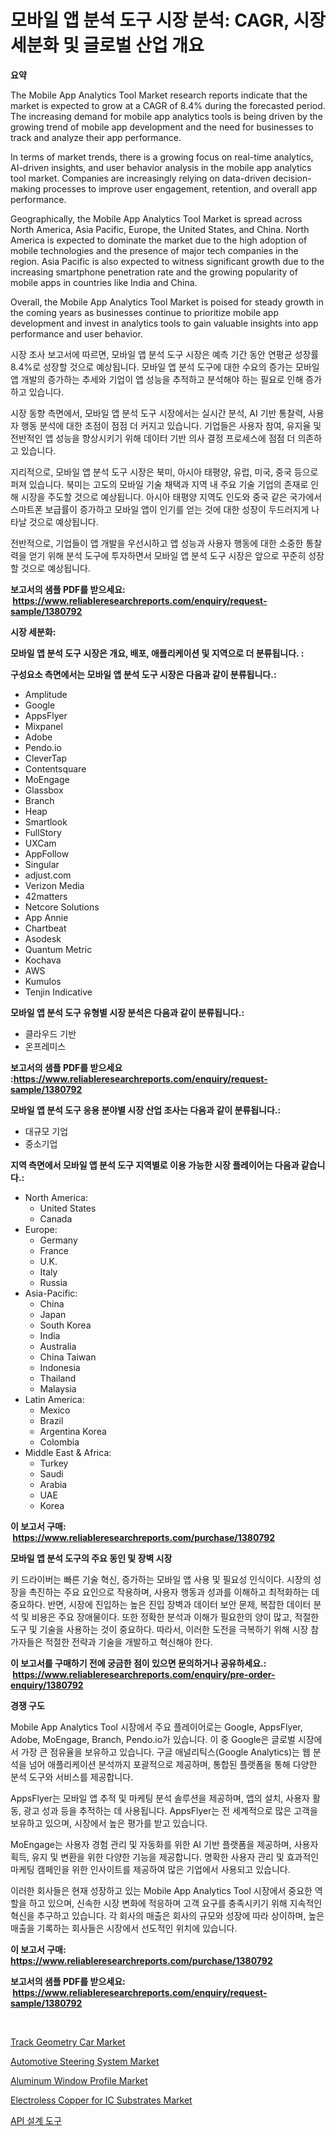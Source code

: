 <p><h1>모바일 앱 분석 도구 시장 분석: CAGR, 시장 세분화 및 글로벌 산업 개요</h1></p><p><strong>요약</strong></p>
<p><p>The Mobile App Analytics Tool Market research reports indicate that the market is expected to grow at a CAGR of 8.4% during the forecasted period. The increasing demand for mobile app analytics tools is being driven by the growing trend of mobile app development and the need for businesses to track and analyze their app performance.</p><p>In terms of market trends, there is a growing focus on real-time analytics, AI-driven insights, and user behavior analysis in the mobile app analytics tool market. Companies are increasingly relying on data-driven decision-making processes to improve user engagement, retention, and overall app performance.</p><p>Geographically, the Mobile App Analytics Tool Market is spread across North America, Asia Pacific, Europe, the United States, and China. North America is expected to dominate the market due to the high adoption of mobile technologies and the presence of major tech companies in the region. Asia Pacific is also expected to witness significant growth due to the increasing smartphone penetration rate and the growing popularity of mobile apps in countries like India and China.</p><p>Overall, the Mobile App Analytics Tool Market is poised for steady growth in the coming years as businesses continue to prioritize mobile app development and invest in analytics tools to gain valuable insights into app performance and user behavior.</p><p>시장 조사 보고서에 따르면, 모바일 앱 분석 도구 시장은 예측 기간 동안 연평균 성장률 8.4%로 성장할 것으로 예상됩니다. 모바일 앱 분석 도구에 대한 수요의 증가는 모바일 앱 개발의 증가하는 추세와 기업이 앱 성능을 추적하고 분석해야 하는 필요로 인해 증가하고 있습니다.</p><p>시장 동향 측면에서, 모바일 앱 분석 도구 시장에서는 실시간 분석, AI 기반 통찰력, 사용자 행동 분석에 대한 초점이 점점 더 커지고 있습니다. 기업들은 사용자 참여, 유지율 및 전반적인 앱 성능을 향상시키기 위해 데이터 기반 의사 결정 프로세스에 점점 더 의존하고 있습니다. </p><p>지리적으로, 모바일 앱 분석 도구 시장은 북미, 아시아 태평양, 유럽, 미국, 중국 등으로 퍼져 있습니다. 북미는 고도의 모바일 기술 채택과 지역 내 주요 기술 기업의 존재로 인해 시장을 주도할 것으로 예상됩니다. 아시아 태평양 지역도 인도와 중국 같은 국가에서 스마트폰 보급률이 증가하고 모바일 앱이 인기를 얻는 것에 대한 성장이 두드러지게 나타날 것으로 예상됩니다.</p><p>전반적으로, 기업들이 앱 개발을 우선시하고 앱 성능과 사용자 행동에 대한 소중한 통찰력을 얻기 위해 분석 도구에 투자하면서 모바일 앱 분석 도구 시장은 앞으로 꾸준히 성장할 것으로 예상됩니다.</p></p>
<p><strong>보고서의 샘플 PDF를 받으세요: &nbsp;<a href="https://www.reliableresearchreports.com/enquiry/request-sample/1380792">https://www.reliableresearchreports.com/enquiry/request-sample/1380792</a></strong></p>
<p><strong>시장 세분화:</strong></p>
<p><strong> 모바일 앱 분석 도구 시장은 개요, 배포, 애플리케이션 및 지역으로 더 분류됩니다. :</strong></p>
<p><strong>구성요소 측면에서는 모바일 앱 분석 도구 시장은 다음과 같이 분류됩니다.:</strong></p>
<p><ul><li>Amplitude</li><li>Google</li><li>AppsFlyer</li><li>Mixpanel</li><li>Adobe</li><li>Pendo.io</li><li>CleverTap</li><li>Contentsquare</li><li>MoEngage</li><li>Glassbox</li><li>Branch</li><li>Heap</li><li>Smartlook</li><li>FullStory</li><li>UXCam</li><li>AppFollow</li><li>Singular</li><li>adjust.com</li><li>Verizon Media</li><li>42matters</li><li>Netcore Solutions</li><li>App Annie</li><li>Chartbeat</li><li>Asodesk</li><li>Quantum Metric</li><li>Kochava</li><li>AWS</li><li>Kumulos</li><li>Tenjin
    Indicative</li></ul></p>
<p><strong> 모바일 앱 분석 도구 유형별 시장 분석은 다음과 같이 분류됩니다.:</strong></p>
<p><ul><li>클라우드 기반</li><li>온프레미스</li></ul></p>
<p><strong>보고서의 샘플 PDF를 받으세요 :<a href="https://www.reliableresearchreports.com/enquiry/request-sample/1380792">https://www.reliableresearchreports.com/enquiry/request-sample/1380792</a></strong></p>
<p><strong> 모바일 앱 분석 도구 응용 분야별 시장 산업 조사는 다음과 같이 분류됩니다.:</strong></p>
<p><ul><li>대규모 기업</li><li>중소기업</li></ul></p>
<p><strong>지역 측면에서 모바일 앱 분석 도구 지역별로 이용 가능한 시장 플레이어는 다음과 같습니다.:</strong></p>
<p><ul>
    <li>
        North America:
        <ul>
            <li>United States</li>
            <li>Canada</li>
        </ul>
    </li>
    <li>
        Europe:
        <ul>
            <li>Germany</li>
            <li>France</li>
            <li>U.K.</li>
            <li>Italy</li>
            <li>Russia</li>
        </ul>
    </li>
    <li>
        Asia-Pacific:
        <ul>
            <li>China</li>
            <li>Japan</li>
            <li>South Korea</li>
            <li>India</li>
            <li>Australia</li>
            <li>China Taiwan</li>
            <li>Indonesia</li>
            <li>Thailand</li>
            <li>Malaysia</li>
        </ul>
    </li>
    <li>
        Latin America:
        <ul>
            <li>Mexico</li>
            <li>Brazil</li>
            <li>Argentina Korea</li>
            <li>Colombia</li>
        </ul>
    </li>
    <li>
        Middle East & Africa:
        <ul>
            <li>Turkey</li>
            <li>Saudi</li>
            <li>Arabia</li>
            <li>UAE</li>
            <li>Korea</li>
        </ul>
    </li>
    </ul></p>
<p><strong>이 보고서 구매: &nbsp;<a href="https://www.reliableresearchreports.com/purchase/1380792">https://www.reliableresearchreports.com/purchase/1380792</a></strong></p>
<p><strong>모바일 앱 분석 도구의 주요 동인 및 장벽 시장</strong></p>
<p><p>키 드라이버는 빠른 기술 혁신, 증가하는 모바일 앱 사용 및 필요성 인식이다. 시장의 성장을 촉진하는 주요 요인으로 작용하며, 사용자 행동과 성과를 이해하고 최적화하는 데 중요하다. 반면, 시장에 진입하는 높은 진입 장벽과 데이터 보안 문제, 복잡한 데이터 분석 및 비용은 주요 장애물이다. 또한 정확한 분석과 이해가 필요한의 양이 많고, 적절한 도구 및 기술을 사용하는 것이 중요하다. 따라서, 이러한 도전을 극복하기 위해 시장 참가자들은 적절한 전략과 기술을 개발하고 혁신해야 한다.</p></p>
<p><strong>이 보고서를 구매하기 전에 궁금한 점이 있으면 문의하거나 공유하세요.: &nbsp;<a href="https://www.reliableresearchreports.com/enquiry/pre-order-enquiry/1380792">https://www.reliableresearchreports.com/enquiry/pre-order-enquiry/1380792</a></strong></p>
<p><strong>경쟁 구도</strong></p>
<p><p>Mobile App Analytics Tool 시장에서 주요 플레이어로는 Google, AppsFlyer, Adobe, MoEngage, Branch, Pendo.io가 있습니다. 이 중 Google은 글로벌 시장에서 가장 큰 점유율을 보유하고 있습니다. 구글 애널리틱스(Google Analytics)는 웹 분석을 넘어 애플리케이션 분석까지 포괄적으로 제공하며, 통합된 플랫폼을 통해 다양한 분석 도구와 서비스를 제공합니다.</p><p>AppsFlyer는 모바일 앱 추적 및 마케팅 분석 솔루션을 제공하며, 앱의 설치, 사용자 활동, 광고 성과 등을 추적하는 데 사용됩니다. AppsFlyer는 전 세계적으로 많은 고객을 보유하고 있으며, 시장에서 높은 평가를 받고 있습니다.</p><p>MoEngage는 사용자 경험 관리 및 자동화를 위한 AI 기반 플랫폼을 제공하며, 사용자 획득, 유지 및 변환을 위한 다양한 기능을 제공합니다. 명확한 사용자 관리 및 효과적인 마케팅 캠페인을 위한 인사이트를 제공하여 많은 기업에서 사용되고 있습니다.</p><p>이러한 회사들은 현재 성장하고 있는 Mobile App Analytics Tool 시장에서 중요한 역할을 하고 있으며, 신속한 시장 변화에 적응하며 고객 요구를 충족시키기 위해 지속적인 혁신을 추구하고 있습니다. 각 회사의 매출은 회사의 규모와 성장에 따라 상이하며, 높은 매출을 기록하는 회사들은 시장에서 선도적인 위치에 있습니다.</p></p>
<p><strong>이 보고서 구매: &nbsp; <a href="https://www.reliableresearchreports.com/purchase/1380792">https://www.reliableresearchreports.com/purchase/1380792</a></strong></p>
<p><strong>보고서의 샘플 PDF를 받으세요: &nbsp;<a href="https://www.reliableresearchreports.com/enquiry/request-sample/1380792">https://www.reliableresearchreports.com/enquiry/request-sample/1380792</a></strong><strong></strong></p>
<p>&nbsp;</p>
<p><p><a href="https://view.publitas.com/reportprime-1/track-geometry-car-market-a-comprehensive-report-of-its-market-share-growth-trends-2024-2031/">Track Geometry Car Market</a></p><p><a href="https://issuu.com/reportprime-2/docs/automotive-steering-system-market-size-2030.pptx">Automotive Steering System Market</a></p><p><a href="https://sulfuric-clavicle-d39.notion.site/Aluminum-Window-Profile-Market-with-the-goal-of-estimating-the-market-size-and-future-growth-potenti-cab38febb4844f0b913490d8ac8f4e12">Aluminum Window Profile Market</a></p><p><a href="https://github.com/yoshih12/Market-Research-Report-List-2/blob/main/electroless-copper-for-ic-substrates-market.md">Electroless Copper for IC Substrates Market</a></p><p><a href="https://github.com/nuekbpymrrz5/Market-Research-Report-List-1/blob/main/949115511949.md">API 설계 도구</a></p></p>